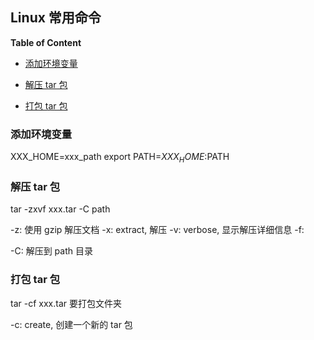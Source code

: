 ## Linux 常用命令

**Table of Content**

- [添加环境变量](#添加环境变量)

- [解压 tar 包](#解压-tar-包)

- [打包 tar 包](#打包-tar-包)

### 添加环境变量

XXX_HOME=xxx_path
export PATH=$XXX_HOME:$PATH

### 解压 tar 包

tar -zxvf xxx.tar -C path

-z: 使用 gzip 解压文档
-x: extract, 解压
-v: verbose, 显示解压详细信息
-f: 

-C: 解压到 path 目录


### 打包 tar 包

tar -cf xxx.tar 要打包文件夹

-c: create, 创建一个新的 tar 包

